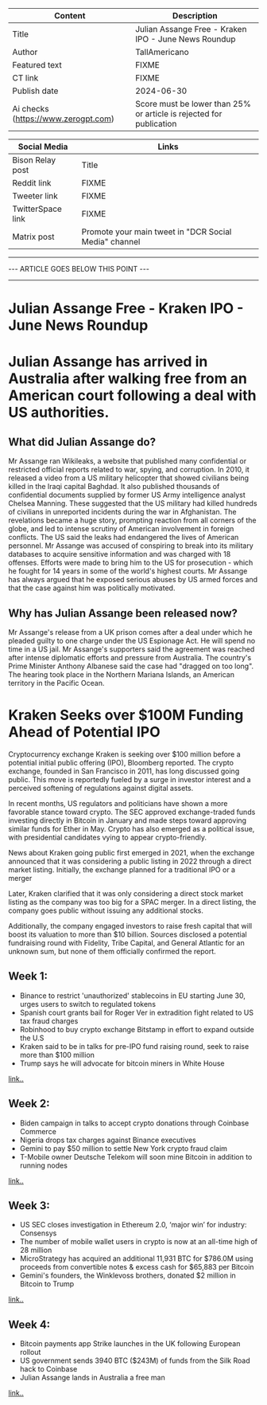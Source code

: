 | Content | Description |
|---|---|
| Title               | Julian Assange Free - Kraken IPO - June News Roundup |
| Author              | TallAmericano |
| Featured text       | FIXME |
| CT link             | FIXME |
| Publish date        | 2024-06-30 |
| Ai checks (https://www.zerogpt.com) | Score must be lower than 25% or article is rejected for publication |

| Social Media | Links |
|---|---|
| Bison Relay post    | Title |
| Reddit link         | FIXME |
| Tweeter link        | FIXME |
| TwitterSpace link   | FIXME |
| Matrix post         | Promote your main tweet in "DCR Social Media" channel |


---
--- ARTICLE GOES BELOW THIS POINT ---

---

# Julian Assange Free - Kraken IPO - June News Roundup 

# Julian Assange has arrived in Australia after walking free from an American court following a deal with US authorities.

## What did Julian Assange do?

Mr Assange ran Wikileaks, a website that published many confidential or restricted official reports related to war, spying, and corruption. In 2010, it released a video from a US military helicopter that showed civilians being killed in the Iraqi capital Baghdad. It also published thousands of confidential documents supplied by former US Army intelligence analyst Chelsea Manning. These suggested that the US military had killed hundreds of civilians in unreported incidents during the war in Afghanistan. The revelations became a huge story, prompting reaction from all corners of the globe, and led to intense scrutiny of American involvement in foreign conflicts. The US said the leaks had endangered the lives of American personnel. Mr Assange was accused of conspiring to break into its military databases to acquire sensitive information and was charged with 18 offenses. Efforts were made to bring him to the US for prosecution - which he fought for 14 years in some of the world's highest courts. Mr Assange has always argued that he exposed serious abuses by US armed forces and that the case against him was politically motivated.

## Why has Julian Assange been released now?

Mr Assange's release from a UK prison comes after a deal under which he pleaded guilty to one charge under the US Espionage Act. He will spend no time in a US jail. Mr Assange's supporters said the agreement was reached after intense diplomatic efforts and pressure from Australia. The country's Prime Minister Anthony Albanese said the case had "dragged on too long". The hearing took place in the Northern Mariana Islands, an American territory in the Pacific Ocean.

# Kraken Seeks over $100M Funding Ahead of Potential IPO

Cryptocurrency exchange Kraken is seeking over $100 million before a potential initial public offering (IPO), Bloomberg reported. The crypto exchange, founded in San Francisco in 2011, has long discussed going public. This move is reportedly fueled by a surge in investor interest and a perceived softening of regulations against digital assets.

In recent months, US regulators and politicians have shown a more favorable stance toward crypto. The SEC approved exchange-traded funds investing directly in Bitcoin in January and made steps toward approving similar funds for Ether in May. Crypto has also emerged as a political issue, with presidential candidates vying to appear crypto-friendly.

News about Kraken going public first emerged in 2021, when the exchange announced that it was considering a public listing in 2022 through a direct market listing. Initially, the exchange planned for a traditional IPO or a merger

Later, Kraken clarified that it was only considering a direct stock market listing as the company was too big for a SPAC merger. In a direct listing, the company goes public without issuing any additional stocks.

Additionally, the company engaged investors to raise fresh capital that will boost its valuation to more than $10 billion. Sources disclosed a potential fundraising round with Fidelity, Tribe Capital, and General Atlantic for an unknown sum, but none of them officially confirmed the report.

## Week 1:

- Binance to restrict 'unauthorized' stablecoins in EU starting June 30, urges users to switch to regulated tokens
- Spanish court grants bail for Roger Ver in extradition fight related to US tax fraud charges
- Robinhood to buy crypto exchange Bitstamp in effort to expand outside the U.S
- Kraken said to be in talks for pre-IPO fund raising round, seek to raise more than $100 million
- Trump says he will advocate for bitcoin miners in White House

[link..](https://x.com/cypherpunktimes/status/1800840762739093595)

## Week 2:

- Biden campaign in talks to accept crypto donations through Coinbase Commerce
- Nigeria drops tax charges against Binance executives
- Gemini to pay $50 million to settle New York crypto fraud claim
- T-Mobile owner Deutsche Telekom will soon mine Bitcoin in addition to running nodes

[link..](https://x.com/cypherpunktimes/status/1802432580056211719)

## Week 3:

- US SEC closes investigation in Ethereum 2.0, ‘major win’ for industry: Consensys
- The number of mobile wallet users in crypto is now at an all-time high of 28 million
- MicroStrategy has acquired an additional 11,931 BTC for $786.0M using proceeds from convertible notes & excess cash for $65,883 per Bitcoin
- Gemini's founders, the Winklevoss brothers, donated $2 million in Bitcoin to Trump

[link..](https://x.com/cypherpunktimes/status/1804923300126028087)

## Week 4:

- Bitcoin payments app Strike launches in the UK following European rollout
- US government sends 3940 BTC ($243M) of funds from the Silk Road hack to Coinbase
- Julian Assange lands in Australia a free man

[link..](https://x.com/cypherpunktimes/status/1806292361133109422)
